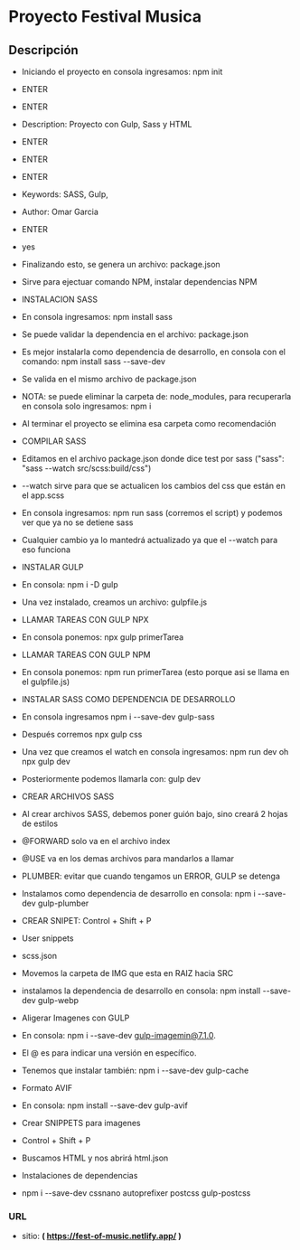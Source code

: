 # Proyecto Festival Musica

## Descripción

- Iniciando el proyecto en consola ingresamos: npm init
- ENTER
- ENTER
- Description: Proyecto con Gulp, Sass y HTML
- ENTER
- ENTER
- ENTER
- Keywords: SASS, Gulp,
- Author: Omar Garcia
- ENTER
- yes
- Finalizando esto, se genera un archivo: package.json
- Sirve para ejectuar comando NPM, instalar dependencias NPM

- INSTALACION SASS
- En consola ingresamos: npm install sass
- Se puede validar la dependencia en el archivo: package.json
- Es mejor instalarla como dependencia de desarrollo, en consola con el comando: npm install sass --save-dev
- Se valida en el mismo archivo de package.json

- NOTA: se puede eliminar la carpeta de: node_modules, para recuperarla en consola solo ingresamos: npm i
- Al terminar el proyecto se elimina esa carpeta como recomendación

- COMPILAR SASS
- Editamos en el archivo package.json donde dice test por sass ("sass": "sass --watch src/scss:build/css")
- --watch sirve para que se actualicen los cambios del css que están en el app.scss
- En consola ingresamos: npm run sass (corremos el script) y podemos ver que ya no se detiene sass
- Cualquier cambio ya lo mantedrá actualizado ya que el --watch para eso funciona

- INSTALAR GULP
- En consola: npm i -D gulp
- Una vez instalado, creamos un archivo: gulpfile.js

- LLAMAR TAREAS CON GULP NPX
- En consola ponemos: npx gulp primerTarea

- LLAMAR TAREAS CON GULP NPM
- En consola ponemos: npm run primerTarea (esto porque asi se llama en el gulpfile.js)

- INSTALAR SASS COMO DEPENDENCIA DE DESARROLLO
- En consola ingresamos npm i --save-dev gulp-sass
- Después corremos npx gulp css
- Una vez que creamos el watch en consola ingresamos: npm run dev oh npx gulp dev
- Posteriormente podemos llamarla con: gulp dev

- CREAR ARCHIVOS SASS
- Al crear archivos SASS, debemos poner guión bajo, sino creará 2 hojas de estilos

- @FORWARD solo va en el archivo index
- @USE va en los demas archivos para mandarlos a llamar

- PLUMBER: evitar que cuando tengamos un ERROR, GULP se detenga
- Instalamos como dependencia de desarrollo en consola: npm i --save-dev gulp-plumber

- CREAR SNIPET: Control + Shift + P
- User snippets
- scss.json

- Movemos la carpeta de IMG que esta en RAIZ hacia SRC
- instalamos la dependencia de desarrollo en consola: npm install --save-dev gulp-webp

- Aligerar Imagenes con GULP
- En consola: npm i --save-dev gulp-imagemin@7.1.0.
- El @ es para indicar una versión en específico.
- Tenemos que instalar también: npm i --save-dev gulp-cache

- Formato AVIF
- En consola: npm install --save-dev gulp-avif

- Crear SNIPPETS para imagenes
- Control + Shift + P
- Buscamos HTML y nos abrirá html.json

- Instalaciones de dependencias
- npm i --save-dev cssnano autoprefixer postcss gulp-postcss

### URL

- sitio: **( https://fest-of-music.netlify.app/ )**